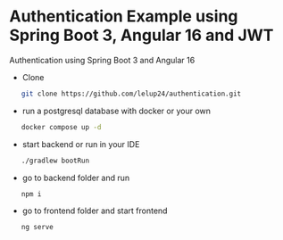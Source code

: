 # Authentication Example using Spring Boot 3, Angular 16 and JWT

Authentication using Spring Boot 3 and Angular 16

* Clone

```bash
   git clone https://github.com/lelup24/authentication.git
 ```

* run a postgresql database with docker or your own

```bash
   docker compose up -d
```

* start backend or run in your IDE

```bash
   ./gradlew bootRun
```

* go to backend folder and run

```bash
   npm i
```

* go to frontend folder and start frontend

```bash
   ng serve
```

